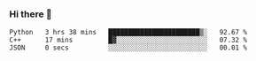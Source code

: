 ### Hi there 👋

<!--START_SECTION:waka-->

```text
Python   3 hrs 38 mins   ███████████████████████▒░   92.67 %
C++      17 mins         █▓░░░░░░░░░░░░░░░░░░░░░░░   07.32 %
JSON     0 secs          ░░░░░░░░░░░░░░░░░░░░░░░░░   00.01 %
```

<!--END_SECTION:waka-->
